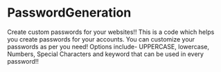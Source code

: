 # PasswordGeneration
Create custom passwords for your websites!!
This is a code which helps you create passwords for your accounts.
You can customize your passwords as per you need!
Options include- UPPERCASE, lowercase, Numbers, Special Characters and keyword that can be used in every password!!
